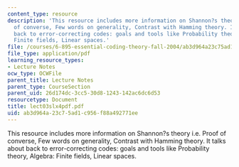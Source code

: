 ```yaml
---
content_type: resource
description: 'This resource includes more information on Shannon?s theory i.e. Proof
  of converse, Few words on generality, Contrast with Hamming theory. It talks about
  back to error-correcting codes: goals and tools like Probability theory, Algebra:
  Finite fields, Linear spaces.'
file: /courses/6-895-essential-coding-theory-fall-2004/ab3d964a23c75ad1c956f88a492771ee_lect03slx4pdf.pdf
file_type: application/pdf
learning_resource_types:
- Lecture Notes
ocw_type: OCWFile
parent_title: Lecture Notes
parent_type: CourseSection
parent_uid: 26d174dc-3cc5-30d8-1243-142ac6dc6d53
resourcetype: Document
title: lect03slx4pdf.pdf
uid: ab3d964a-23c7-5ad1-c956-f88a492771ee
---
```

This resource includes more information on Shannon?s theory i.e. Proof of converse, Few words on generality, Contrast with Hamming theory. It talks about back to error-correcting codes: goals and tools like Probability theory, Algebra: Finite fields, Linear spaces.

